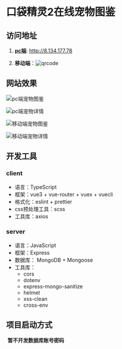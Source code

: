# 口袋精灵2在线宠物图鉴

## 访问地址



1. **[pc端](http://8.134.177.78)**: http://8.134.177.78

2. **移动端**：![qrcode](https://github.com/laerpeeK/pet-atlas-2/blob/main/img/qrcode.png)



## 网站效果





![pc端宠物图鉴](https://github.com/laerpeeK/pet-atlas-2/blob/main/img/pc_pets.png)



![pc端宠物详情](https://github.com/laerpeeK/pet-atlas-2/blob/main/img/pc_pet.png)



![移动端宠物图鉴](https://github.com/laerpeeK/pet-atlas-2/blob/main/img/mob_pets.png)



![移动端宠物详情](https://github.com/laerpeeK/pet-atlas-2/blob/main/img/mob_pet.png)



## 开发工具

### client

+ 语言：TypeScript
+ 框架：vue3 + vue-router + vuex + vuecli
+ 格式化：eslint + prettier
+ css预处理工具：scss
+ 工具库：axios



### server

+ 语言：JavaScript
+ 框架：Express
+ 数据库： MongoDB + Mongoose
+ 工具库：
  + cors
  + dotenv
  + express-mongo-sanitize
  + helmet
  + xss-clean
  + cross-env



## 项目启动方式

​	**暂不开发数据库账号密码**
